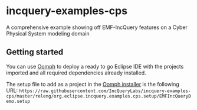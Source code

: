 # incquery-examples-cps

A comprehensive example showing off EMF-IncQuery features on a Cyber Physical System modeling domain

## Getting started

You can use [Oomph](https://www.eclipse.org/oomph) to deploy a ready to go Eclipse IDE with the projects imported and all required dependencies already installed.

The setup file to add as a project in the [Oomph installer](https://wiki.eclipse.org/Eclipse_Oomph_Installer) is the following URL: `https://raw.githubusercontent.com/IncQueryLabs/incquery-examples-cps/master/releng/org.eclipse.incquery.examples.cps.setup/EMFIncQueryDemo.setup`
